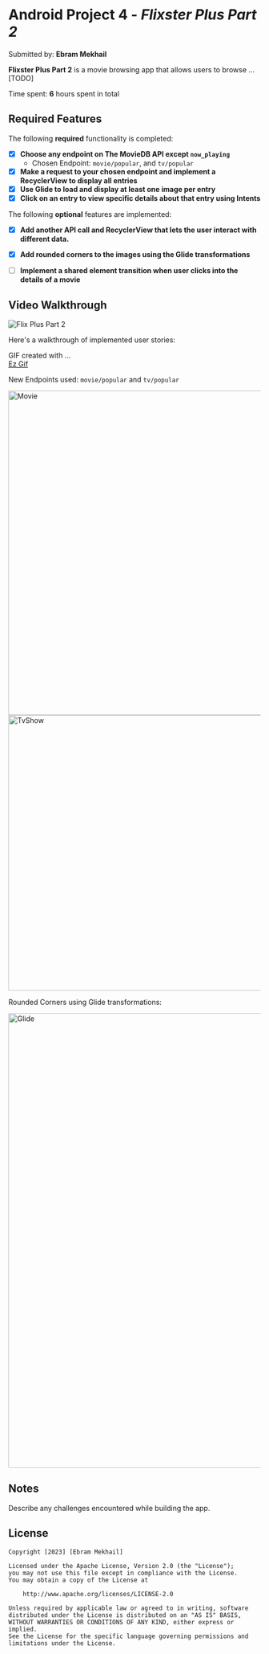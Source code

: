 # Android Project 4 - *Flixster Plus Part 2*

Submitted by: **Ebram Mekhail**

**Flixster Plus Part 2** is a movie browsing app that allows users to browse ... [TODO] 

Time spent: **6** hours spent in total

## Required Features

The following **required** functionality is completed:

- [x] **Choose any endpoint on The MovieDB API except `now_playing`**
  - Chosen Endpoint: `movie/popular`, and `tv/popular`
- [x] **Make a request to your chosen endpoint and implement a RecyclerView to display all entries**
- [x] **Use Glide to load and display at least one image per entry**
- [x] **Click on an entry to view specific details about that entry using Intents**

The following **optional** features are implemented:

- [x] **Add another API call and RecyclerView that lets the user interact with different data.** 
- [x] **Add rounded corners to the images using the Glide transformations**
- [ ] **Implement a shared element transition when user clicks into the details of a movie**


## Video Walkthrough
![Flix Plus Part 2](https://github.com/EbramMekhail/FlixsterPlusPart2/assets/84204243/21b3676e-8cd6-4ad8-be93-bf7b501b95ef)

Here's a walkthrough of implemented user stories:

<!-- Replace this with whatever GIF tool you used! -->
GIF created with ...  
[Ez Gif](https://ezgif.com/video-to-gif)

New Endpoints used: `movie/popular` and `tv/popular`

<img width="646" alt="Movie" src="https://github.com/EbramMekhail/FlixsterPlusPart2/assets/84204243/52efdde7-19f4-4600-94e4-d2961ab6c5a7">

<img width="549" alt="TvShow" src="https://github.com/EbramMekhail/FlixsterPlusPart2/assets/84204243/478e13e0-562c-4183-a475-89faff4be63f">

Rounded Corners using Glide transformations:

<img width="905" alt="Glide" src="https://github.com/EbramMekhail/FlixsterPlusPart2/assets/84204243/36ae2994-08d1-45a8-b2ef-9329d2c65dfd">


## Notes

Describe any challenges encountered while building the app.

## License

    Copyright [2023] [Ebram Mekhail]

    Licensed under the Apache License, Version 2.0 (the "License");
    you may not use this file except in compliance with the License.
    You may obtain a copy of the License at

        http://www.apache.org/licenses/LICENSE-2.0

    Unless required by applicable law or agreed to in writing, software
    distributed under the License is distributed on an "AS IS" BASIS,
    WITHOUT WARRANTIES OR CONDITIONS OF ANY KIND, either express or implied.
    See the License for the specific language governing permissions and
    limitations under the License.

